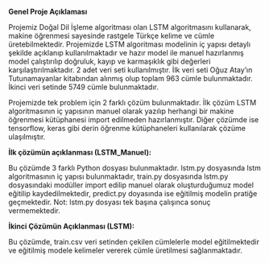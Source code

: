 
**Genel Proje Açıklaması**

Projemiz Doğal Dil İşleme algoritması olan LSTM algoritmasını kullanarak, makine öğrenmesi sayesinde rastgele Türkçe kelime ve cümle üretebilmektedir.
Projemizde LSTM algoritması modelinin iç yapısı detaylı şekilde açıklanıp kullanılmaktadır ve hazır model ile manuel hazırlanmış model çalıştırılıp doğruluk, kayıp ve karmaşıklık gibi değerleri karşılaştırılmaktadır. 
2 adet veri seti kullanılmıştır. İlk veri seti Oğuz Atay’ın Tutunamayanlar kitabından alınmış olup toplam 963 cümle bulunmaktadır. İkinci veri setinde 5749 cümle bulunmaktadır.

Projemizde tek problem için 2 farklı çözüm bulunmaktadır. İlk çözüm LSTM algoritmasının iç yapısının manuel olarak yazılıp herhangi bir makine öğrenmesi kütüphanesi import edilmeden hazırlanmıştır.
Diğer çözümde ise tensorflow, keras gibi derin öğrenme kütüphaneleri kullanılarak çözüme ulaşılmıştır.

**İlk çözümün açıklanması (LSTM_Manuel):**

Bu çözümde 3 farklı Python dosyası bulunmaktadır.
lstm.py dosyasında lstm algoritmasının iç yapısı bulunmaktadır, train.py dosyasında lstm.py dosyasındaki modüller import edilip manuel olarak oluşturduğumuz model eğitilip kaydedilmektedir,
predict.py doyasında ise eğitilmiş modelin pratiğe geçmektedir. Not: lstm.py dosyası tek başına çalışınca sonuç vermemektedir.

**İkinci Çözümün Açıklanması (LSTM):**

Bu çözümde, train.csv veri setinden çekilen cümlelerle model eğitilmektedir ve eğitilmiş modele kelimeler vererek cümle üretilmesi sağlanmaktadır.
